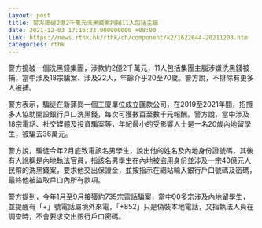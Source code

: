 ```yaml
---
layout: post
title: 警方搗破2億2千萬元洗黑錢案拘捕11人包括主腦
date: 2021-12-03 17:16:32.000000000 +08:00
link: https://news.rthk.hk/rthk/ch/component/k2/1622644-20211203.htm
categories: rthk
---
```


警方搗破一個洗黑錢集團，涉款約2億2千萬元，11人包括集團主腦涉嫌洗黑錢被捕，當中涉及18宗騙案、涉及22人，年齡介乎20至70歲。警方說，不排除有更多人被捕。

警方表示，騙徒在新蒲崗一個工廈單位成立匯款公司，在2019至2021年間，招攬多人協助開設銀行戶口洗黑錢，每次可獲數百至數千元報酬。警方說，當中涉及18宗電話、社交媒體及投資騙案等，年紀最小的受影響人士是一名20歲內地留學生，被騙去36萬元。

警方說，騙徒今年2月底致電該名男學生，說出他的姓名及內地身份證號碼，其後有人訛稱是內地執法官員，指該名男學生在內地被盜用身份並涉及一宗40億元人民幣的洗黑錢案，要求他交出保證金，並按指示在網站輸入銀行戶口號碼及密碼，最終他被盜取戶口內所有款項。

警方提到，今年1月至9月接獲約735宗電話騙案，當中90多宗涉及內地留學生，並提醒有「+」號電話屬境外來電，「+852」只是偽裝本地電話，又指執法人員在調查時，不會要求交出銀行戶口密碼。
